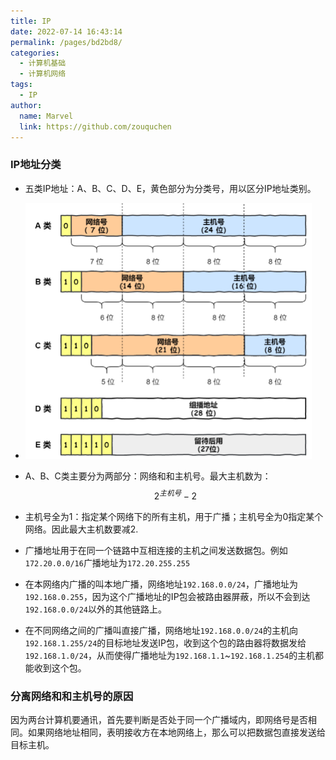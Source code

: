 ```yaml
---
title: IP
date: 2022-07-14 16:43:14
permalink: /pages/bd2bd8/
categories:
  - 计算机基础
  - 计算机网络
tags:
  - IP
author: 
  name: Marvel
  link: https://github.com/zouquchen
---
```

### IP地址分类

- 五类IP地址：A、B、C、D、E，黄色部分为分类号，用以区分IP地址类别。

- <img src="https://raw.githubusercontent.com/zouquchen/Images/main/imgs2022/IP-classification.png" alt="image-20220221162720979" style="zoom:50%;" />

- A、B、C类主要分为两部分：网络和和主机号。最大主机数为：
  $$
  2^{主机号}-2
  $$

- 主机号全为1：指定某个网络下的所有主机，用于广播；主机号全为0指定某个网络。因此最大主机数要减2.

- 广播地址用于在同一个链路中互相连接的主机之间发送数据包。例如`172.20.0.0/16`广播地址为`172.20.255.255`

- 在本网络内广播的叫本地广播，网络地址`192.168.0.0/24`，广播地址为`192.168.0.255`，因为这个广播地址的IP包会被路由器屏蔽，所以不会到达`192.168.0.0/24`以外的其他链路上。

- 在不同网络之间的广播叫直接广播，网络地址`192.168.0.0/24`的主机向`192.168.1.255/24`的目标地址发送IP包，收到这个包的路由器将数据发给`192.168.1.0/24`，从而使得广播地址为`192.168.1.1`~`192.168.1.254`的主机都能收到这个包。

### 分离网络和和主机号的原因

因为两台计算机要通讯，首先要判断是否处于同一个广播域内，即网络号是否相同。如果网络地址相同，表明接收方在本地网络上，那么可以把数据包直接发送给目标主机。

